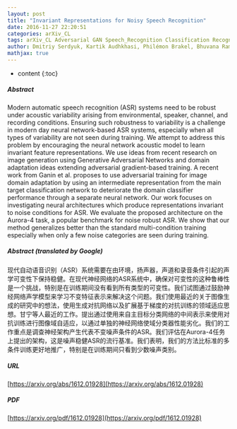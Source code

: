 ```yaml
---
layout: post
title: "Invariant Representations for Noisy Speech Recognition"
date: 2016-11-27 22:20:51
categories: arXiv_CL
tags: arXiv_CL Adversarial GAN Speech_Recognition Classification Recognition
author: Dmitriy Serdyuk, Kartik Audhkhasi, Philémon Brakel, Bhuvana Ramabhadran, Samuel Thomas, Yoshua Bengio
mathjax: true
---
```


* content
{:toc}

##### Abstract
Modern automatic speech recognition (ASR) systems need to be robust under acoustic variability arising from environmental, speaker, channel, and recording conditions. Ensuring such robustness to variability is a challenge in modern day neural network-based ASR systems, especially when all types of variability are not seen during training. We attempt to address this problem by encouraging the neural network acoustic model to learn invariant feature representations. We use ideas from recent research on image generation using Generative Adversarial Networks and domain adaptation ideas extending adversarial gradient-based training. A recent work from Ganin et al. proposes to use adversarial training for image domain adaptation by using an intermediate representation from the main target classification network to deteriorate the domain classifier performance through a separate neural network. Our work focuses on investigating neural architectures which produce representations invariant to noise conditions for ASR. We evaluate the proposed architecture on the Aurora-4 task, a popular benchmark for noise robust ASR. We show that our method generalizes better than the standard multi-condition training especially when only a few noise categories are seen during training.

##### Abstract (translated by Google)
现代自动语音识别（ASR）系统需要在由环境，扬声器，声道和录音条件引起的声学可变性下保持稳健。在现代神经网络的ASR系统中，确保对可变性的这种鲁棒性是一个挑战，特别是在训练期间没有看到所有类型的可变性。我们试图通过鼓励神经网络声学模型来学习不变特征表示来解决这个问题。我们使用最近的关于图像生成的研究中的想法，使用生成对抗网络以及扩展基于梯度的对抗训练的领域适应思想。甘宁等人最近的工作。提出通过使用来自主目标分类网络的中间表示来使用对抗训练进行图像域自适应，以通过单独的神经网络使域分类器性能劣化。我们的工作重点是调查神经架构产生代表不变噪声条件的ASR。我们评估在Aurora-4任务上提出的架构，这是噪声稳健ASR的流行基准。我们表明，我们的方法比标准的多条件训练更好地推广，特别是在训练期间只看到少数噪声类别。

##### URL
[https://arxiv.org/abs/1612.01928](https://arxiv.org/abs/1612.01928)

##### PDF
[https://arxiv.org/pdf/1612.01928](https://arxiv.org/pdf/1612.01928)

